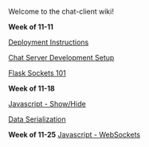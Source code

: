 Welcome to the chat-client wiki!

**Week of 11-11**

[Deployment Instructions](https://github.com/MissionBit/chat-client/wiki/Deploying-the-Application)

[Chat Server Development Setup](https://github.com/MissionBit/chat-client/wiki/Developing-the-Chat-Server)

[Flask Sockets 101](https://github.com/MissionBit/chat-client/wiki/Flask-Sockets-101)

**Week of 11-18**

[Javascript - Show/Hide](https://github.com/MissionBit/chat-client/wiki/Javascript---Show-Hide-Tutorial)

[Data Serialization](https://github.com/MissionBit/chat-client/wiki/Data-Serialization-with-JSON)

**Week of 11-25**
[Javascript - WebSockets](https://github.com/MissionBit/chat-client/wiki/Javascript-WebSockets)